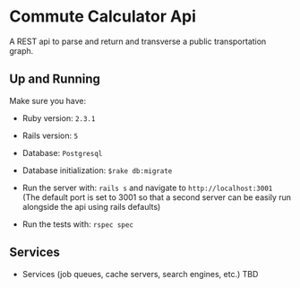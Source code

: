 # Commute Calculator Api

A REST api to parse and return and transverse a public transportation graph.

## Up and Running

Make sure you have:
* Ruby version: `2.3.1`

* Rails version: `5`

* Database: `Postgresql`

* Database initialization: `$rake db:migrate`

* Run the server with: `rails s` and navigate to `http://localhost:3001`
(The default port is set to 3001 so that a second server can be easily run alongside the api using rails defaults)

* Run the tests with: `rspec spec`

## Services

* Services (job queues, cache servers, search engines, etc.) TBD
